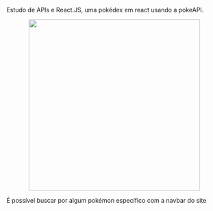 Estudo de APIs e React.JS, uma pokédex em react usando a pokeAPI.
  
<div align="center">
    <img src="/screenshots/screen1.jpg" width="400px"</img> 
</div>

É possível buscar por algum pokémon específico com a navbar do site
